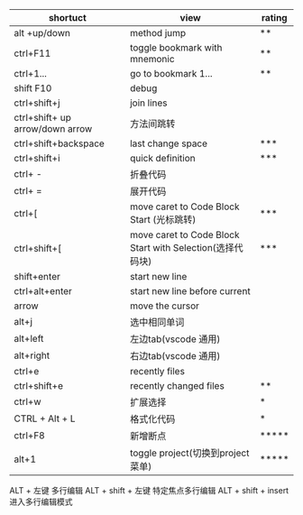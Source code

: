 
| shortuct                        | view                                                      | rating |
| ------------------------------- | --------------------------------------------------------- | ------ |
| alt +up/down                    | method jump                                               | **     |
| ctrl+F11                        | toggle bookmark with mnemonic                             | **     |
| ctrl+1...                       | go to bookmark 1...                                       | **     |
| shift F10                       | debug                                                     |        |
| ctrl+shift+j                    | join lines                                                |        |
| ctrl+shift+ up arrow/down arrow | 方法间跳转                                                |        |
| ctrl+shift+backspace            | last change space                                         | ***    |
| ctrl+shift+i                    | quick definition                                          | ***    |
| ctrl+ -                         | 折叠代码                                                  |        |
| ctrl+ =                         | 展开代码                                                  |        |
| ctrl+[                          | move caret to Code Block Start (光标跳转)                 | ***    |
| ctrl+shift+[                    | move caret to Code Block Start with Selection(选择代码块) | ***    |
| shift+enter                     | start new line                                            |        |
| ctrl+alt+enter                  | start new line before current                             |        |
| arrow                           | move the cursor                                           |        |
| alt+j                           | 选中相同单词                                              |        |
| alt+left                        | 左边tab(vscode 通用)                                      |        |
| alt+right                       | 右边tab(vscode 通用)                                      |        |
| ctrl+e                          | recently files                                            |
| ctrl+shift+e                    | recently changed files                                    | **     |
| ctrl+w                          | 扩展选择                                                  | *      |
| CTRL + Alt + L                  | 格式化代码                                                | *      |
| ctrl+F8                         | 新增断点                                                  | *****  |
| alt+1                           | toggle project(切换到project 菜单)                        | *****  |






ALT + 左键    多行编辑
 ALT + shift + 左键  特定焦点多行编辑
ALT + shift + insert 进入多行编辑模式